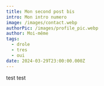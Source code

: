 ```yaml
---
title: Mon second post bis
intro: Mon intro numero
image: /images/contact.webp
authorPic: /images/profile_pic.webp
author: Moi-même
tags:
  - drole
  - tres
  - oui
date: 2024-03-29T23:00:00.000Z
---
```


test test
